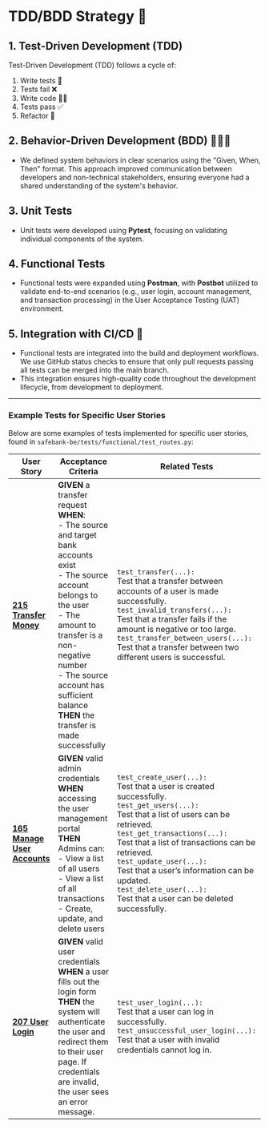 # TDD/BDD Strategy 🧪

## 1. **Test-Driven Development (TDD)**

Test-Driven Development (TDD) follows a cycle of:

1. Write tests 📝
2. Tests fail ❌
3. Write code 🧑‍💻
4. Tests pass ✅
5. Refactor 🔄

## 2. **Behavior-Driven Development (BDD)** 🧑‍🤝‍🧑

- We defined system behaviors in clear scenarios using the "Given, When, Then" format. This approach improved communication between developers and non-technical stakeholders, ensuring everyone had a shared understanding of the system's behavior.

## 3. **Unit Tests**

- Unit tests were developed using **Pytest**, focusing on validating individual components of the system.

## 4. **Functional Tests**

- Functional tests were expanded using **Postman**, with **Postbot** utilized to validate end-to-end scenarios (e.g., user login, account management, and transaction processing) in the User Acceptance Testing (UAT) environment.

## 5. **Integration with CI/CD** 🔗

- Functional tests are integrated into the build and deployment workflows. We use GitHub status checks to ensure that only pull requests passing all tests can be merged into the main branch.
- This integration ensures high-quality code throughout the development lifecycle, from development to deployment.

---

### Example Tests for Specific User Stories

Below are some examples of tests implemented for specific user stories, found in `safebank-be/tests/functional/test_routes.py`:

| **User Story**                                                                                        | **Acceptance Criteria**                                                                                                                                                                                                                                                                | **Related Tests**                                                                                                                                                                                                                                                                                                                                                                                |
| ----------------------------------------------------------------------------------------------------- | -------------------------------------------------------------------------------------------------------------------------------------------------------------------------------------------------------------------------------------------------------------------------------------- | ------------------------------------------------------------------------------------------------------------------------------------------------------------------------------------------------------------------------------------------------------------------------------------------------------------------------------------------------------------------------------------------------ |
| **[215 Transfer Money](https://dev.azure.com/rsagasteguiieu2022/safebank/_workitems/edit/215)**       | **GIVEN** a transfer request<br>**WHEN**:<br>- The source and target bank accounts exist<br>- The source account belongs to the user<br>- The amount to transfer is a non-negative number<br>- The source account has sufficient balance<br>**THEN** the transfer is made successfully | `test_transfer(...):`<br>Test that a transfer between accounts of a user is made successfully.<br>`test_invalid_transfers(...):`<br>Test that a transfer fails if the amount is negative or too large.<br>`test_transfer_between_users(...):`<br>Test that a transfer between two different users is successful.                                                                                 |
| **[165 Manage User Accounts](https://dev.azure.com/rsagasteguiieu2022/safebank/_workitems/edit/165)** | **GIVEN** valid admin credentials<br>**WHEN** accessing the user management portal<br>**THEN** Admins can:<br>- View a list of all users<br>- View a list of all transactions<br>- Create, update, and delete users                                                                    | `test_create_user(...):`<br>Test that a user is created successfully.<br>`test_get_users(...):`<br>Test that a list of users can be retrieved.<br>`test_get_transactions(...):`<br>Test that a list of transactions can be retrieved.<br>`test_update_user(...):`<br>Test that a user’s information can be updated.<br>`test_delete_user(...):`<br>Test that a user can be deleted successfully. |
| **[207 User Login](https://dev.azure.com/rsagasteguiieu2022/safebank/_workitems/edit/207)**           | **GIVEN** valid user credentials<br>**WHEN** a user fills out the login form<br>**THEN** the system will authenticate the user and redirect them to their user page. If credentials are invalid, the user sees an error message.                                                       | `test_user_login(...):`<br>Test that a user can log in successfully.<br>`test_unsuccessful_user_login(...):`<br>Test that a user with invalid credentials cannot log in.                                                                                                                                                                                                                         |

